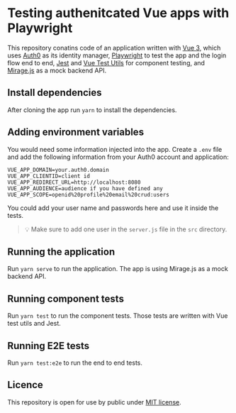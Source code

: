 # Testing authenitcated Vue apps with Playwright

This repository conatins code of an application written with [Vue 3](https://v3.vuejs.org/), which uses [Auth0](https://auth0.com) as its identity manager, [Playwright](https://playwright.dev/) to test the app and the login flow end to end, [Jest](https://jestjs.io/) and [Vue Test Utils](https://vue-test-utils.vuejs.org/) for component testing, and [Mirage.js](https://miragejs.com/) as a mock backend API.

## Install dependencies

After cloning the app run `yarn` to install the dependencies.

## Adding environment variables

You would need some information injected into the app. Create a `.env` file and add the following information from your Auth0 account and application:

```
VUE_APP_DOMAIN=your.auth0.domain
VUE_APP_CLIENTID=client id
VUE_APP_REDIRECT_URL=http://localhost:8080
VUE_APP_AUDIENCE=audience if you have defined any
VUE_APP_SCOPE=openid%20profile%20email%20crud:users
```

You could add your user name and passwords here and use it inside the tests.

> 💡 Make sure to add one user in the `server.js` file in the `src` directory.

## Running the application

Run `yarn serve` to run the application. The app is using Mirage.js as a mock backend API.

## Running component tests

Run `yarn test` to run the component tests. Those tests are written with Vue test utils and Jest.

## Running E2E tests

Run `yarn test:e2e` to run the end to end tests.

## Licence

This repository is open for use by public under [MIT license](./LICENSE).
